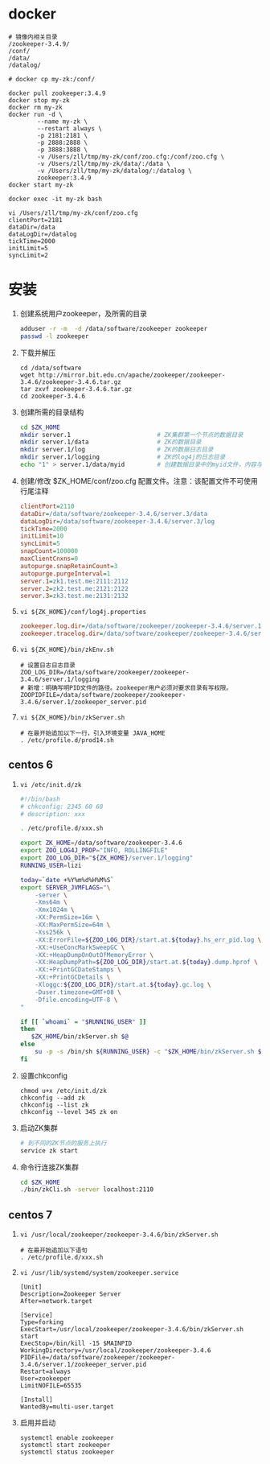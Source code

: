 
# docker


```
# 镜像内相关目录
/zookeeper-3.4.9/
/conf/
/data/
/datalog/

# docker cp my-zk:/conf/

docker pull zookeeper:3.4.9
docker stop my-zk
docker rm my-zk
docker run -d \
        --name my-zk \
        --restart always \
        -p 2181:2181 \
        -p 2888:2888 \
        -p 3888:3888 \
        -v /Users/zll/tmp/my-zk/conf/zoo.cfg:/conf/zoo.cfg \
        -v /Users/zll/tmp/my-zk/data/:/data \
        -v /Users/zll/tmp/my-zk/datalog/:/datalog \
        zookeeper:3.4.9
docker start my-zk

docker exec -it my-zk bash

vi /Users/zll/tmp/my-zk/conf/zoo.cfg
clientPort=2181
dataDir=/data
dataLogDir=/datalog
tickTime=2000
initLimit=5
syncLimit=2
```


# 安装

1. 创建系统用户zookeeper，及所需的目录

    ```bash
    adduser -r -m  -d /data/software/zookeeper zookeeper
    passwd -l zookeeper
    ```

1. 下载并解压

    ```
    cd /data/software
    wget http://mirror.bit.edu.cn/apache/zookeeper/zookeeper-3.4.6/zookeeper-3.4.6.tar.gz
    tar zxvf zookeeper-3.4.6.tar.gz
    cd zookeeper-3.4.6
    ```

1. 创建所需的目录结构

    ```bash
    cd $ZK_HOME
    mkdir server.1                        # ZK集群第一个节点的数据目录
    mkdir server.1/data                   # ZK的数据目录
    mkdir server.1/log                    # ZK的数据日志目录
    mkdir server.1/logging                # ZK的log4j的日志目录
    echo "1" > server.1/data/myid         # 创建数据目录中的myid文件，内容与当前节点的编号一致。
    ```

1. 创建/修改 $ZK_HOME/conf/zoo.cfg 配置文件。注意：该配置文件不可使用行尾注释

    ```ini
    clientPort=2110
    dataDir=/data/software/zookeeper-3.4.6/server.3/data
    dataLogDir=/data/software/zookeeper-3.4.6/server.3/log
    tickTime=2000
    initLimit=10
    syncLimit=5
    snapCount=100000
    maxClientCnxns=0
    autopurge.snapRetainCount=3
    autopurge.purgeInterval=1
    server.1=zk1.test.me:2111:2112
    server.2=zk2.test.me:2121:2122
    server.3=zk3.test.me:2131:2132
    ```

1. `vi ${ZK_HOME}/conf/log4j.properties`

    ```ini
    zookeeper.log.dir=/data/software/zookeeper/zookeeper-3.4.6/server.1/logging
    zookeeper.tracelog.dir=/data/software/zookeeper/zookeeper-3.4.6/server.1/logging
    ```

1. `vi ${ZK_HOME}/bin/zkEnv.sh`

    ```
    # 设置日志日志目录
    ZOO_LOG_DIR=/data/software/zookeeper/zookeeper-3.4.6/server.1/logging
    # 新增：明确写明PID文件的路径。zookeeper用户必须对要求目录有写权限。
    ZOOPIDFILE=/data/software/zookeeper/zookeeper-3.4.6/server.1/zookeeper_server.pid
    ```
1. `vi ${ZK_HOME}/bin/zkServer.sh`

    ```
    # 在最开始追加以下一行，引入环境变量 JAVA_HOME
    . /etc/profile.d/prod14.sh
    ```



##  centos 6

1. `vi /etc/init.d/zk`

    ```bash
    #!/bin/bash
    # chkconfig: 2345 60 60
    # description: xxx

    . /etc/profile.d/xxx.sh

    export ZK_HOME=/data/software/zookeeper-3.4.6
    export ZOO_LOG4J_PROP="INFO, ROLLINGFILE"
    export ZOO_LOG_DIR="${ZK_HOME}/server.1/logging"
    RUNNING_USER=lizi

    today=`date +%Y%m%d%H%M%S`
    export SERVER_JVMFLAGS="\
        -server \
        -Xms64m \
        -Xmx1024m \
        -XX:PermSize=16m \
        -XX:MaxPermSize=64m \
        -Xss256k \
        -XX:ErrorFile=${ZOO_LOG_DIR}/start.at.${today}.hs_err_pid.log \
        -XX:+UseConcMarkSweepGC \
        -XX:+HeapDumpOnOutOfMemoryError \
        -XX:HeapDumpPath=${ZOO_LOG_DIR}/start.at.${today}.dump.hprof \
        -XX:+PrintGCDateStamps \
        -XX:+PrintGCDetails \
        -Xloggc:${ZOO_LOG_DIR}/start.at.${today}.gc.log \
        -Duser.timezone=GMT+08 \
        -Dfile.encoding=UTF-8 \
    "

    if [[ `whoami` = "$RUNNING_USER" ]]
    then
       $ZK_HOME/bin/zkServer.sh $@
    else
        su -p -s /bin/sh ${RUNNING_USER} -c "$ZK_HOME/bin/zkServer.sh $*"
    fi
    ```

1. 设置chkconfig

    ```
    chmod u+x /etc/init.d/zk
    chkconfig --add zk
    chkconfig --list zk
    chkconfig --level 345 zk on
    ```

1. 启动ZK集群

    ```bash
    # 到不同的ZK节点的服务上执行
    service zk start
    ```

1. 命令行连接ZK集群

    ```bash
    cd $ZK_HOME
    ./bin/zkCli.sh -server localhost:2110
    ```

##  centos 7
1. `vi /usr/local/zookeeper/zookeeper-3.4.6/bin/zkServer.sh`

    ```
    # 在最开始追加以下语句
    . /etc/profile.d/xxx.sh
    ```

1. `vi /usr/lib/systemd/system/zookeeper.service`

    ```
    [Unit]
    Description=Zookeeper Server
    After=network.target

    [Service]
    Type=forking
    ExecStart=/usr/local/zookeeper/zookeeper-3.4.6/bin/zkServer.sh start
    ExecStop=/bin/kill -15 $MAINPID
    WorkingDirectory=/usr/local/zookeeper/zookeeper-3.4.6
    PIDFile=/data/software/zookeeper/zookeeper-3.4.6/server.1/zookeeper_server.pid
    Restart=always
    User=zookeeper
    LimitNOFILE=65535

    [Install]
    WantedBy=multi-user.target
    ```

2. 启用并启动

    ```
    systemctl enable zookeeper
    systemctl start zookeeper
    systemctl status zookeeper
    ```
